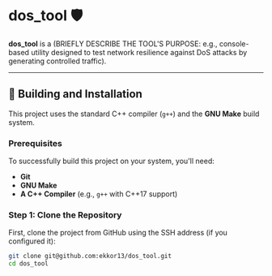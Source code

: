 # dos_tool 🛡️

**dos_tool** is a (BRIEFLY DESCRIBE THE TOOL'S PURPOSE: e.g., console-based utility designed to test network resilience against DoS attacks by generating controlled traffic).

---

## 🚀 Building and Installation

This project uses the standard C++ compiler (`g++`) and the **GNU Make** build system.

### Prerequisites

To successfully build this project on your system, you'll need:

* **Git**
* **GNU Make**
* **A C++ Compiler** (e.g., `g++` with C++17 support)

### Step 1: Clone the Repository

First, clone the project from GitHub using the SSH address (if you configured it):

```bash
git clone git@github.com:ekkor13/dos_tool.git
cd dos_tool
